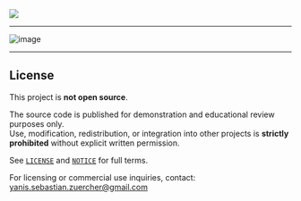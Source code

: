 <img src="https://sola.ysz.life/og-image.png" />

---

![image](https://github.com/user-attachments/assets/2fc974c9-79e4-424f-814b-15852259f054)

---

## License

This project is **not open source**.

The source code is published for demonstration and educational review purposes only.  
Use, modification, redistribution, or integration into other projects is **strictly prohibited** without explicit written permission.

See [`LICENSE`](./LICENSE) and [`NOTICE`](./NOTICE) for full terms.

For licensing or commercial use inquiries, contact: [yanis.sebastian.zuercher@gmail.com](mailto:yanis.sebastian.zuercher@gmail.com)
